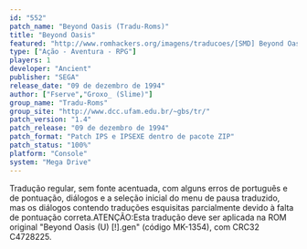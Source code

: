 ```yaml
---
id: "552"
patch_name: "Beyond Oasis (Tradu-Roms)"
title: "Beyond Oasis"
featured: "http://www.romhackers.org/imagens/traducoes/[SMD] Beyond Oasis - Tradu-Roms - 1.png"
type: ["Ação - Aventura - RPG"]
players: 1
developer: "Ancient"
publisher: "SEGA"
release_date: "09 de dezembro de 1994"
author: ["Fserve","Groxo_ (Slime)"]
group_name: "Tradu-Roms"
group_site: "http://www.dcc.ufam.edu.br/~gbs/tr/"
patch_version: "1.4"
patch_release: "09 de dezembro de 1994"
patch_format: "Patch IPS e IPSEXE dentro de pacote ZIP"
patch_status: "100%"
platform: "Console"
system: "Mega Drive"
---
```


Tradução regular, sem fonte acentuada, com alguns erros de português e de pontuação, diálogos e a seleção inicial do menu de pausa traduzido, mas os diálogos contendo traduções esquisitas parcialmente devido à falta de pontuação correta.ATENÇÃO:Esta tradução deve ser aplicada na ROM original "Beyond Oasis (U) [!].gen" (código MK-1354), com CRC32 C4728225.